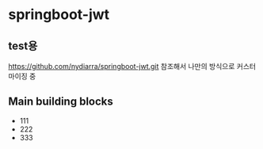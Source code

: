 # springboot-jwt
## test용

 https://github.com/nydiarra/springboot-jwt.git 참조해서 나만의 방식으로 커스터 마이징 중

## Main building blocks
 * 111
 * 222
 * 333
   
   
 